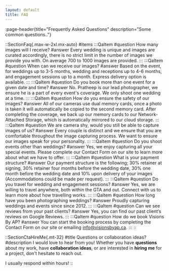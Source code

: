 ```yaml
---
layout: default
title: FAQ
---
```


:page-header{title="Frequently Asked Questions" description="Some common questions.."}

::SectionFaq{.max-w-2xl.mx-auto}
#items
  :::QaItem
  #question
  How many images will I receive?
  #answer
  Every wedding is unique and images are curated accordingly, there is no strict limit in the number of images we provide you with. On average 700 to 1000 images are provided.
  :::
  :::QaItem
  #question
  When can we receive our images?
  #answer
  Based on the event, for weddings up to 3-5 months, wedding and receptions up to 4-6 months, and engagement sessions up to a month. Express delivery option is available.
  :::
  :::QaItem
  #question
  Do you book more than one event for a given date and time?
  #answer
  No.  Pratheep is our lead photographer, we ensure he is a part of every event's coverage. We only shoot one wedding at a time.
  :::
  :::QaItem
  #question
  How do you ensure the safety of our images?
  #answer
  All of our cameras use dual memory cards, once a photo is taken it will automatically be copied to the second memory card. After completing the coverage, we back up our memory cards to our Network-Attached Storage, which is automatically mirrored to our cloud storage.
  :::
  :::QaItem
  #question
  We are camera shy, would you still be able to capture images of us?
  #answer
  Every couple is distinct and we ensure that you are comfortable throughout the image capturing process. We want to ensure our images speak for your personality.
  :::
  :::QaItem
  #question
  Do you shoot events other than weddings?
  #answer
  Yes, we enjoy capturing all your special events. Please complete our Contact Form on our site to learn more about what we have to offer.
  :::
  :::QaItem
  #question
  What is your payment structure?
  #answer
  Our payment structure is the following; 30% retainer at signing, 30% retainer four months before the wedding date, 30% one month before the wedding date and 10% upon delivery of your images (Accommodations could be made per request).
  :::
  :::QaItem
  #question
  Do you travel for wedding and engagement sessions?
  #answer
  Yes, we are willing to travel anywhere, both within the GTA and out. Connect with us to learn more about how travelling works.
  :::
  :::QaItem
  #question
  How long have you been photographing weddings?
  #answer
  Proudly capturing weddings and events since since 2012.
  :::
  :::QaItem
  #question
  Can we see reviews from your past clients?
  #answer
  Yes, you can find our past client’s reviews on Google Reviews.
  :::
  :::QaItem
  #question
  How do we book Visions By AP?
  #answer
  You can start the booking process by completing the Contact Form on our site or emailing info@visionsbyap.ca.
  :::
::


::SectionCtaHireMe{.mt-32}
#title
Questions or collaboration ideas?
#description
I would love to hear from you! Whether you have __questions__ about my work, have __collaboration ideas__, or are interested in __hiring me__ for a project, don't hesitate to reach out.

I usually respond within hours!
::
